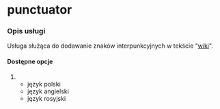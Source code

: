 # punctuator

### Opis usługi

Usługa służąca do dodawanie znaków interpunkcyjnych w tekście "[wiki](https://wiki.js.org/about)".

#### Dostępne opcje

1.  - język polski
    - język angielski
    - język rosyjski

